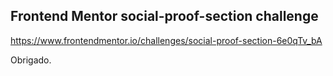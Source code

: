 ## Frontend Mentor social-proof-section challenge

https://www.frontendmentor.io/challenges/social-proof-section-6e0qTv_bA

Obrigado.
